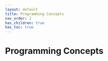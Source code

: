 ```yaml
---
layout: default
title: Programming Concepts
nav_order: 1
has_children: true
has_toc: true
---
```

# Programming Concepts
